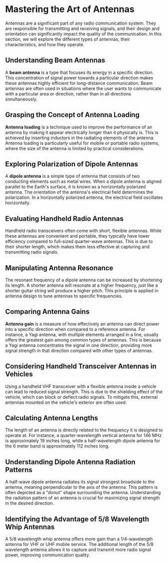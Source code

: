 # Mastering the Art of Antennas

Antennas are a significant part of any radio communication system. They are responsible for transmitting and receiving signals, and their design and orientation can significantly impact the quality of the communication. In this section, we will explore the different types of antennas, their characteristics, and how they operate.

## Understanding Beam Antennas

A **beam antenna** is a type that focuses its energy in a specific direction. This concentration of signal power towards a particular direction makes these antennas highly efficient for long-distance communication. Beam antennas are often used in situations where the user wants to communicate with a particular area or direction, rather than in all directions simultaneously.

## Grasping the Concept of Antenna Loading

**Antenna loading** is a technique used to improve the performance of an antenna by making it appear electrically longer than it physically is. This is achieved by inserting inductors in the radiating elements of the antenna. Antenna loading is particularly useful for mobile or portable radio systems, where the size of the antenna is limited by practical considerations.

## Exploring Polarization of Dipole Antennas

A **dipole antenna** is a simple type of antenna that consists of two conducting elements such as metal wires. When a dipole antenna is aligned parallel to the Earth's surface, it is known as a horizontally polarized antenna. The orientation of the antenna's electrical field determines the polarization. In a horizontally polarized antenna, the electrical field oscillates horizontally.

## Evaluating Handheld Radio Antennas

Handheld radio transceivers often come with short, flexible antennas. While these antennas are convenient and portable, they typically have lower efficiency compared to full-sized quarter-wave antennas. This is due to their shorter length, which makes them less effective at capturing and transmitting radio signals.

## Manipulating Antenna Resonance

The resonant frequency of a dipole antenna can be increased by shortening its length. A shorter antenna will resonate at a higher frequency, just like a shorter guitar string will produce a higher pitch. This principle is applied in antenna design to tune antennas to specific frequencies.

## Comparing Antenna Gains

**Antenna gain** is a measure of how effectively an antenna can direct power into a specific direction when compared to a reference antenna. For instance, a Yagi antenna, with multiple elements arranged in a line, usually offers the greatest gain among common types of antennas. This is because a Yagi antenna concentrates the signal in one direction, providing more signal strength in that direction compared with other types of antennas.

## Considering Handheld Transceiver Antennas in Vehicles

Using a handheld VHF transceiver with a flexible antenna inside a vehicle can lead to reduced signal strength. This is due to the shielding effect of the vehicle, which can block or deflect radio signals. To mitigate this, external antennas mounted on the vehicle's exterior are often used.

## Calculating Antenna Lengths

The length of an antenna is directly related to the frequency it is designed to operate at. For instance, a quarter-wavelength vertical antenna for 146 MHz is approximately 19 inches long, while a half-wavelength dipole antenna for the 6 meter band is approximately 112 inches long.

## Understanding Dipole Antenna Radiation Patterns

A half-wave dipole antenna radiates its signal strongest broadside to the antenna, meaning perpendicular to the axis of the antenna. This pattern is often depicted as a "donut" shape surrounding the antenna. Understanding the radiation pattern of an antenna is crucial for maximizing signal strength in the desired direction.

## Identifying the Advantage of 5/8 Wavelength Whip Antennas

A 5/8 wavelength whip antenna offers more gain than a 1/4-wavelength antenna for VHF or UHF mobile service. The additional length of the 5/8 wavelength antenna allows it to capture and transmit more radio signal power, improving communication quality.